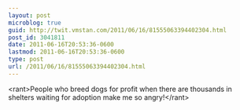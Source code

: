 ```yaml
---
layout: post
microblog: true
guid: http://twit.vmstan.com/2011/06/16/81555063394402304.html
post_id: 3041811
date: 2011-06-16T20:53:36-0600
lastmod: 2011-06-16T20:53:36-0600
type: post
url: /2011/06/16/81555063394402304.html
---
```

&lt;rant&gt;People who breed dogs for profit when there are thousands in shelters waiting for adoption make me so angry!&lt;/rant&gt;
